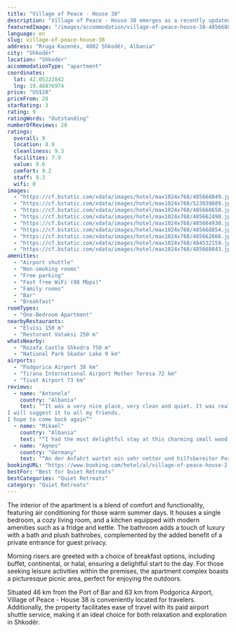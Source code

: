 ```yaml
---
title: "Village of Peace - House 38"
description: "Village of Peace - House 38 emerges as a recently updated gem in the heart of Shkodër, offering guests a serene retreat with its lush garden and inviting bar."
featuredImage: "/images/accommodation/village-of-peace-house-38-485668849.jpg"
language: en
slug: village-of-peace-house-38
address: "Rruga Kazenës, 4002 Shkodër, Albania"
city: "Shkodër"
location: "Shkodër"
accommodationType: "apartment"
coordinates:
  lat: 42.05222842
  lng: 19.48876974
price: "US$28"
priceFrom: 28
starRating: 3
rating: 9
ratingWords: "Outstanding"
numberOfReviews: 20
ratings:
  overall: 9
  location: 8.9
  cleanliness: 9.3
  facilities: 7.9
  value: 9.6
  comfort: 9.2
  staff: 9.3
  wifi: 0
images:
  - "https://cf.bstatic.com/xdata/images/hotel/max1024x768/485668849.jpg?k=27106038fe9a706accc290977ef296b021c28c1f03ef6353a70ef589ae806cc9&o=&hp=1"
  - "https://cf.bstatic.com/xdata/images/hotel/max1024x768/523039889.jpg?k=9b1144acc5b909d75f019d1f6582a7c918ebbc80396b89b1ca4c3228ee1f7bc0&o=&hp=1"
  - "https://cf.bstatic.com/xdata/images/hotel/max1024x768/485668650.jpg?k=f06ee52a5b0d453350d83f0e2a631140f69b988bf9f519f4cd92ab3f6b70cff9&o=&hp=1"
  - "https://cf.bstatic.com/xdata/images/hotel/max1024x768/485662498.jpg?k=f82ec9bb8ea16242b2fbd7644ff06830b61b03301fc3651a569d353e9fcf35d2&o=&hp=1"
  - "https://cf.bstatic.com/xdata/images/hotel/max1024x768/485664930.jpg?k=e8ef5dc73f63b732e3527b82066ee7efeb8dede004e6d8b0f78e85139b2566fe&o=&hp=1"
  - "https://cf.bstatic.com/xdata/images/hotel/max1024x768/485668854.jpg?k=5d6ae920717ceb7e792f1e4845e5dc50425d088a13e04af3b68aa1c7e3eea77a&o=&hp=1"
  - "https://cf.bstatic.com/xdata/images/hotel/max1024x768/485662666.jpg?k=47590c64bac97005c0623b1c4787834a01c0e8f46f6e27cae7e7d2e9c84f0593&o=&hp=1"
  - "https://cf.bstatic.com/xdata/images/hotel/max1024x768/484532159.jpg?k=05b8e8c643ac7c087e73dc70f96517412a694c5e9233780705cb9333a0a02f11&o=&hp=1"
  - "https://cf.bstatic.com/xdata/images/hotel/max1024x768/485668843.jpg?k=da70f2ab1d3930eafa3ab0adfa715779aa0e1a7f25a4e10ee98e28309af3db3d&o=&hp=1"
amenities:
  - "Airport shuttle"
  - "Non-smoking rooms"
  - "Free parking"
  - "Fast free WiFi (98 Mbps)"
  - "Family rooms"
  - "Bar"
  - "Breakfast"
roomTypes:
  - "One-Bedroom Apartment"
nearbyRestaurants:
  - "Elvisi 150 m"
  - "Restorant Vataksi 250 m"
whatsNearby:
  - "Rozafa Castle Shkodra 750 m"
  - "National Park Skadar Lake 9 km"
airports:
  - "Podgorica Airport 38 km"
  - "Tirana International Airport Mother Teresa 72 km"
  - "Tivat Airport 73 km"
reviews:
  - name: "Antonela"
    country: "Albania"
    text: "“It was a very nice place, very clean and quiet. It was really peaceful .
I will suggest it to all my friends.
I hope to come back again”"
  - name: "Mikael"
    country: "Albania"
    text: "“I had the most delightful stay at this charming small wood house! The clean rooms were a breath of fresh air, and the AC made sure I was always comfortable. The free Wi-Fi was a bonus for staying connected, and the garden was a tranquil spot to...”"
  - name: "Agnes"
    country: "Germany"
    text: "“An der Anfahrt wartet ein sehr netter und hilfsbereiter Portier, die Anlage ist komplett eingezäunt und überwacht. Für Alleinreisende, mit Motorrad oder mit Hunden ist das hervorragend. Die Lage ist sehr gut und ruhig. Für die Küche sollte man...”"
bookingURL: "https://www.booking.com/hotel/al/village-of-peace-house-2.en-gb.html?aid=8035640"
bestFor: "Best for Quiet Retreats"
bestCategories: "Quiet Retreats"
category: "Quiet Retreats"
---
```


The interior of the apartment is a blend of comfort and functionality, featuring air conditioning for those warm summer days. It houses a single bedroom, a cozy living room, and a kitchen equipped with modern amenities such as a fridge and kettle. The bathroom adds a touch of luxury with a bath and plush bathrobes, complemented by the added benefit of a private entrance for guest privacy.

Morning risers are greeted with a choice of breakfast options, including buffet, continental, or halal, ensuring a delightful start to the day. For those seeking leisure activities within the premises, the apartment complex boasts a picturesque picnic area, perfect for enjoying the outdoors.

Situated 46 km from the Port of Bar and 63 km from Podgorica Airport, Village of Peace - House 38 is conveniently located for travelers. Additionally, the property facilitates ease of travel with its paid airport shuttle service, making it an ideal choice for both relaxation and exploration in Shkodër.
